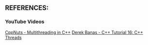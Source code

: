 ## REFERENCES:
### YouTube Videos
[CppNuts - Multithreading in C++](https://www.youtube.com/watch?v=TPVH_coGAQs&list=PLk6CEY9XxSIAeK-EAh3hB4fgNvYkYmghp)
[Derek Banas - C++ Tutorial 16: C++ Threads](https://www.youtube.com/watch?v=IdwJdJw65tU)